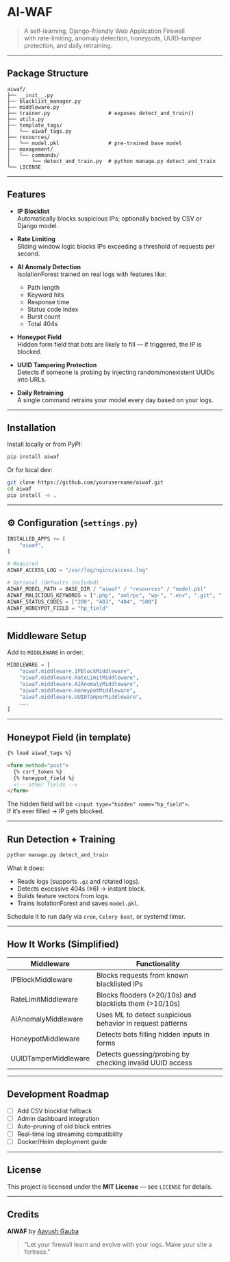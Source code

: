 # AI‑WAF

> A self-learning, Django-friendly Web Application Firewall  
> with rate-limiting, anomaly detection, honeypots, UUID-tamper protection, and daily retraining.

---

## Package Structure

```
aiwaf/
├── __init__.py
├── blacklist_manager.py
├── middleware.py
├── trainer.py                   # exposes detect_and_train()
├── utils.py
├── template_tags/
│   └── aiwaf_tags.py
├── resources/
│   └── model.pkl                # pre-trained base model
├── management/
│   └── commands/
│       └── detect_and_train.py  # python manage.py detect_and_train
└── LICENSE
```

---

## Features

- **IP Blocklist**  
  Automatically blocks suspicious IPs; optionally backed by CSV or Django model.

- **Rate Limiting**  
  Sliding window logic blocks IPs exceeding a threshold of requests per second.

- **AI Anomaly Detection**  
  IsolationForest trained on real logs with features like:
  - Path length
  - Keyword hits
  - Response time
  - Status code index
  - Burst count
  - Total 404s

- **Honeypot Field**  
  Hidden form field that bots are likely to fill — if triggered, the IP is blocked.

- **UUID Tampering Protection**  
  Detects if someone is probing by injecting random/nonexistent UUIDs into URLs.

- **Daily Retraining**  
  A single command retrains your model every day based on your logs.

---

## Installation

Install locally or from PyPI:

```bash
pip install aiwaf
```

Or for local dev:

```bash
git clone https://github.com/yourusername/aiwaf.git
cd aiwaf
pip install -e .
```

---

## ⚙️ Configuration (`settings.py`)

```python
INSTALLED_APPS += [
    "aiwaf",
]

# Required
AIWAF_ACCESS_LOG = "/var/log/nginx/access.log"

# Optional (defaults included)
AIWAF_MODEL_PATH = BASE_DIR / "aiwaf" / "resources" / "model.pkl"
AIWAF_MALICIOUS_KEYWORDS = [".php", "xmlrpc", "wp-", ".env", ".git", ".bak", "conflg", "shell", "filemanager"]
AIWAF_STATUS_CODES = ["200", "403", "404", "500"]
AIWAF_HONEYPOT_FIELD = "hp_field"
```

---

## Middleware Setup

Add to `MIDDLEWARE` in order:

```python
MIDDLEWARE = [
    "aiwaf.middleware.IPBlockMiddleware",
    "aiwaf.middleware.RateLimitMiddleware",
    "aiwaf.middleware.AIAnomalyMiddleware",
    "aiwaf.middleware.HoneypotMiddleware",
    "aiwaf.middleware.UUIDTamperMiddleware",
    ...
]
```

---

## Honeypot Field (in template)

```html
{% load aiwaf_tags %}

<form method="post">
  {% csrf_token %}
  {% honeypot_field %}
  <!-- other fields -->
</form>
```

The hidden field will be `<input type="hidden" name="hp_field">`.  
If it’s ever filled → IP gets blocked.

---

##  Run Detection + Training

```bash
python manage.py detect_and_train
```

What it does:

- Reads logs (supports `.gz` and rotated logs).
- Detects excessive 404s (≥6) → instant block.
- Builds feature vectors from logs.
- Trains IsolationForest and saves `model.pkl`.

Schedule it to run daily via `cron`, `Celery beat`, or systemd timer.

---

## How It Works (Simplified)

| Middleware             | Functionality                                                |
|------------------------|--------------------------------------------------------------|
| IPBlockMiddleware      | Blocks requests from known blacklisted IPs                   |
| RateLimitMiddleware    | Blocks flooders (>20/10s) and blacklists them (>10/10s)      |
| AIAnomalyMiddleware    | Uses ML to detect suspicious behavior in request patterns    |
| HoneypotMiddleware     | Detects bots filling hidden inputs in forms                  |
| UUIDTamperMiddleware   | Detects guessing/probing by checking invalid UUID access     |

---

## Development Roadmap

- [ ] Add CSV blocklist fallback
- [ ] Admin dashboard integration
- [ ] Auto-pruning of old block entries
- [ ] Real-time log streaming compatibility
- [ ] Docker/Helm deployment guide

---

##  License

This project is licensed under the **MIT License** — see `LICENSE` for details.

---

## Credits

**AIWAF** by [Aayush Gauba](https://github.com/aayushgauba)  
> "Let your firewall learn and evolve with your logs. Make your site a fortress."